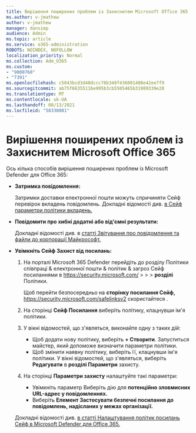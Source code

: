 ```yaml
---
title: Вирішення поширених проблем із Захиснитем Microsoft Office 365
ms.author: v-jmathew
author: v-jmathew
manager: dansimp
audience: Admin
ms.topic: article
ms.service: o365-administration
ROBOTS: NOINDEX, NOFOLLOW
localization_priority: Normal
ms.collection: Adm_O365
ms.custom:
- "9000760"
- "7391"
ms.openlocfilehash: c5043bcd3d40dccc76b348f436001408e42ee7f9
ms.sourcegitcommit: ab75f66355116e995b3cb5505465b31989339e28
ms.translationtype: MT
ms.contentlocale: uk-UA
ms.lasthandoff: 08/13/2021
ms.locfileid: "58330081"
---
```

# <a name="fix-common-problems-with-microsoft-defender-for-office-365"></a>Вирішення поширених проблем із Захиснитем Microsoft Office 365

Ось кілька способів вирішення поширених проблем із Microsoft Defender для Office 365:

- **Затримка повідомлення:**

  Затримки доставки електронної пошти можуть спричиняти Сейф перевірок вкладень повідомлень. Докладні відомості див. [в Сейф параметри політики вкладень.](https://docs.microsoft.com/microsoft-365/security/office-365-security/safe-attachments#safe-attachments-policy-settings)

- **Повідомити про хибні додатні або від'ємні результати:**

  Докладні відомості див. в [статті Звітування про повідомлення та файли до корпорації Майкрософт.](https://docs.microsoft.com/microsoft-365/security/office-365-security/report-junk-email-messages-to-microsoft)

- **Увімкніть Сейф Захист від посилань:**

  1. На порталі Microsoft 365 Defender перейдіть до розділу Політики співпраці & електронної пошти & політик & загроз Сейф посиланнями в <https://security.microsoft.com/>  \>  \>  \>  **розділі** Політики.

     Щоб перейти безпосередньо на **сторінку посилання Сейф,** <https://security.microsoft.com/safelinksv2> скористайтеся .

  2. На сторінці **Сейф Посилання** виберіть політику, клацнувши ім'я політики.
  3. У вікні відомостей, що з'являться, виконайте одну з таких дій:
     - Щоб додати нову політику, виберіть **+ Створити**. Запуститься майстер, який допоможе визначити параметри політики.
     - Щоб змінити наявну політику, виберіть її, клацнувши ім'я політики. У вікні відомостей, що з'являться, виберіть **Редагувати** в **розділі Параметри** захисту.
  4. На сторінці **Параметри захисту** налаштуйте такі параметри:
     - Увімкніть параметр Виберіть дію для **потенційно зловмисних URL-адрес у повідомленнях.**
     - Виберіть **Елемент Застосувати безпечні посилання до повідомлень, надісланих у межах організації.**

  Докладні відомості див. [в статті Налаштування політик посилань Сейф в Microsoft Defender для Office 365.](https://docs.microsoft.com/microsoft-365/security/office-365-security/set-up-safe-links-policies)

